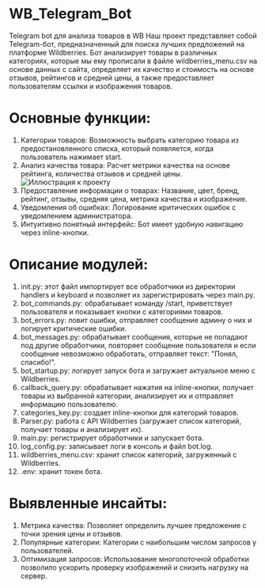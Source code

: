 # WB_Telegram_Bot
Telegram bot для анализа товаров в WB
Наш проект представляет собой Telegram-бот, предназначенный для поиска лучших предложений на платформе Wildberries. Бот анализирует товары в различных категориях, которые мы ему прописали в файле wildberries_menu.csv на основе данных с сайта, определяет их качество и стоимость на основе отзывов, рейтингов и средней цены, а также предоставляет пользователям ссылки и изображения товаров.
# Основные функции:
1. Категории товаров: Возможность выбрать категорию товара из предостановленного списка, который появляется, когда пользователь нажимает start.
2. Анализ качества товара: Расчет метрики качества на основе рейтинга, количества отзывов и средней цены.
![Иллюстрация к проекту](https://github.com/Nadya-hope20/WB_Telegram_Bot/raw/main/photo_2025-01-10_23-48-18.jpg/image.png)
4. Предоставление информации о товарах: Название, цвет, бренд, рейтинг, отзывы, средняя цена, метрика качества и изображение.
5. Уведомления об ошибках: Логирование критических ошибок с уведомлением администратора.
6. Интуитивно понятный интерфейс: Бот имеет удобную навигацию через inline-кнопки.
# Описание модулей:
1. init.py: этот файл импортирует все обработчики из директории handlers и keyboard и позволяет их зарегистрировать через main.py.
2. bot_commands.py: обрабатывает команду /start, приветствует пользователя и показывает кнопки с категориями товаров.
3. bot_errors.py: ловит ошибки, отправляет сообщение админу о них и логирует критические ошибки.
4. bot_messages.py: обрабатывает сообщения, которые не попадают под другие обработчики, повторяет сообщение пользователя и если сообщение невозможно обработать, отправляет текст: "Понял, спасибо!".
5. bot_startup.py: логирует запуск бота и загружает актуальное меню с Wildberries.
6. callback_query.py: обрабатывает нажатия на inline-кнопки, получает товары из выбранной категории, анализирует их и отправляет информацию пользователю.
7. categories_key.py: создает inline-кнопки для категорий товаров.
8. Parser.py: работа с API Wildberries (загружает список категорий, получает товары и анализирует их).
9. main.py: регистрирует обработчики и запускает бота.
10. log_config.py: записывает логи в консоль и файл bot.log.
11. wildberries_menu.csv: хранит список категорий, загруженный с Wildberries.
12. .env: хранит токен бота.
# Выявленные инсайты:
1. Метрика качества: Позволяет определить лучшее предложение с точки зрения цены и отзывов.
2. Популярные категории: Категории с наибольшим числом запросов у пользователей.
3. Оптимизация запросов: Использование многопоточной обработки позволило ускорить проверку изображений и снизить нагрузку на сервер.
